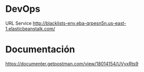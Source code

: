 # DevOps
URL Service http://blacklists-env.eba-qrpesn5n.us-east-1.elasticbeanstalk.com/
# Documentación
https://documenter.getpostman.com/view/18014154/UVyxRts9
